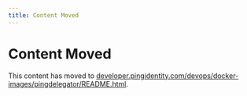 ```yaml
---
title: Content Moved
---
```

# Content Moved

This content has moved to [developer.pingidentity.com/devops/docker-images/pingdelegator/README.html](https://developer.pingidentity.com/devops/docker-images/pingdelegator/README.html).
